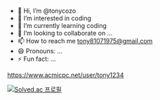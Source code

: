 - 👋 Hi, I’m @tonycozo
- 👀 I’m interested in coding
- 🌱 I’m currently learning coding
- 💞️ I’m looking to collaborate on ...
- 📫 How to reach me
  tony81071975@gmail.com
- 😄 Pronouns: ...
- ⚡ Fun fact: ...


https://www.acmicpc.net/user/tony1234

[![Solved.ac
프로필](http://mazassumnida.wtf/api/generate_badge?boj={tonycozo})](https://solved.ac/{tonycozo})

<!---
tonycozo/tonycozo is a ✨ special ✨ repository because its `README.md` (this file) appears on your GitHub profile.
You can click the Preview link to take a look at your changes.
--->
